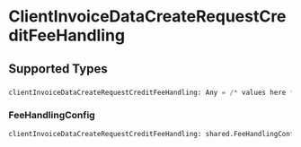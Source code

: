 # ClientInvoiceDataCreateRequestCreditFeeHandling


## Supported Types

### 

```python
clientInvoiceDataCreateRequestCreditFeeHandling: Any = /* values here */
```

### FeeHandlingConfig

```python
clientInvoiceDataCreateRequestCreditFeeHandling: shared.FeeHandlingConfig = /* values here */
```

